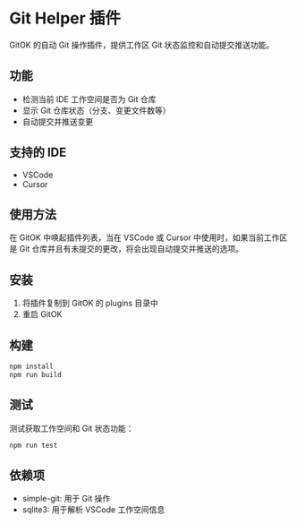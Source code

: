 # Git Helper 插件

GitOK 的自动 Git 操作插件，提供工作区 Git 状态监控和自动提交推送功能。

## 功能

- 检测当前 IDE 工作空间是否为 Git 仓库
- 显示 Git 仓库状态（分支、变更文件数等）
- 自动提交并推送变更

## 支持的 IDE

- VSCode
- Cursor

## 使用方法

在 GitOK 中唤起插件列表，当在 VSCode 或 Cursor 中使用时，如果当前工作区是 Git 仓库并且有未提交的更改，将会出现自动提交并推送的选项。

## 安装

1. 将插件复制到 GitOK 的 plugins 目录中
2. 重启 GitOK

## 构建

```bash
npm install
npm run build
```

## 测试

测试获取工作空间和 Git 状态功能：

```bash
npm run test
```

## 依赖项

- simple-git: 用于 Git 操作
- sqlite3: 用于解析 VSCode 工作空间信息 